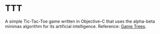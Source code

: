 TTT
===

A simple Tic-Tac-Toe game written in Objective-C that uses the alpha-beta minimax algorithm for its artificial intelligence. Reference: [Game Trees](http://www.ocf.berkeley.edu/~yosenl/extras/alphabeta/alphabeta.html).
